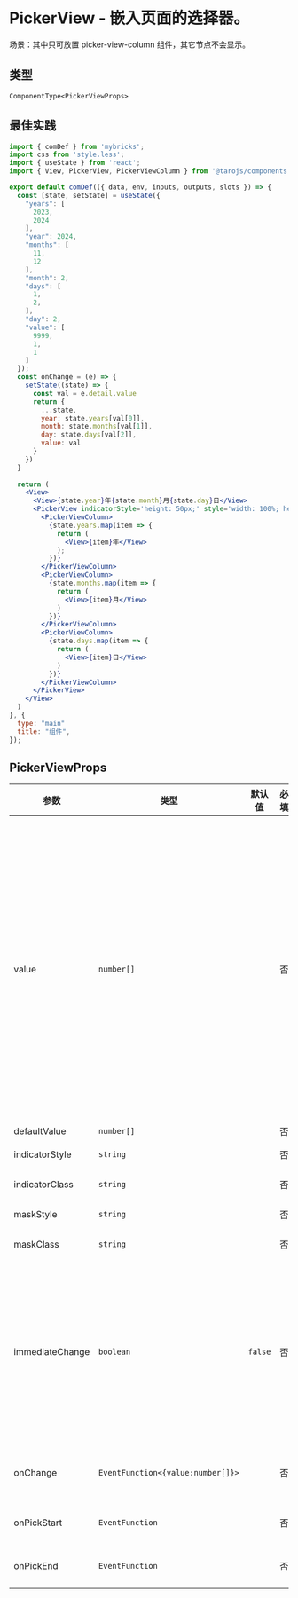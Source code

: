 # PickerView - 嵌入页面的选择器。
场景：其中只可放置 picker-view-column 组件，其它节点不会显示。

## 类型
```tsx
ComponentType<PickerViewProps>
```

## 最佳实践
```jsx file="runtime.jsx"
import { comDef } from 'mybricks';
import css from 'style.less';
import { useState } from 'react';
import { View, PickerView, PickerViewColumn } from '@tarojs/components';

export default comDef(({ data, env, inputs, outputs, slots }) => {
  const [state, setState] = useState({
    "years": [
      2023,
      2024
    ],
    "year": 2024,
    "months": [
      11,
      12
    ],
    "month": 2,
    "days": [
      1,
      2,
    ],
    "day": 2,
    "value": [
      9999,
      1,
      1
    ]
  });
  const onChange = (e) => {
    setState((state) => {
      const val = e.detail.value
      return {
        ...state,
        year: state.years[val[0]],
        month: state.months[val[1]],
        day: state.days[val[2]],
        value: val
      }
    })
  }
  
  return (
    <View>
      <View>{state.year}年{state.month}月{state.day}日</View>
      <PickerView indicatorStyle='height: 50px;' style='width: 100%; height: 300px;' value={state.value} onChange={onChange}>
        <PickerViewColumn>
          {state.years.map(item => {
            return (
              <View>{item}年</View>
            );
          })}
        </PickerViewColumn>
        <PickerViewColumn>
          {state.months.map(item => {
            return (
              <View>{item}月</View>
            )
          })}
        </PickerViewColumn>
        <PickerViewColumn>
          {state.days.map(item => {
            return (
              <View>{item}日</View>
            )
          })}
        </PickerViewColumn>
      </PickerView>
    </View>
  )
}, {
  type: "main"
  title: "组件",
});
```

## PickerViewProps

| 参数 | 类型 | 默认值 | 必填 | 说明 |
| --- | --- | :---: | :---: | --- |
| value | `number[]` |  | 否 | 数组中的数字依次表示 picker-view 内的 picker-view-column 选择的第几项（下标从 0 开始），数字大于 picker-view-column 可选项长度时，选择最后一项。 |
| defaultValue | `number[]` |  | 否 | 始取值 |
| indicatorStyle | `string` |  | 否 | 选中框样式 |
| indicatorClass | `string` |  | 否 | 选中框类名 |
| maskStyle | `string` |  | 否 | 蒙层样式 |
| maskClass | `string` |  | 否 | 蒙层类名 |
| immediateChange | `boolean` | `false` | 否 | 是否在手指松开时立即触发 change 事件。若不开启则会在滚动动画结束后触发 change 事件。 |
| onChange | `EventFunction<{value:number[]}>` |  | 否 | 当滚动选择，value变更触发 |
| onPickStart | `EventFunction` |  | 否 | 滚动选择开始时触发 |
| onPickEnd | `EventFunction` |  | 否 | 滚动选择结束时触发 |